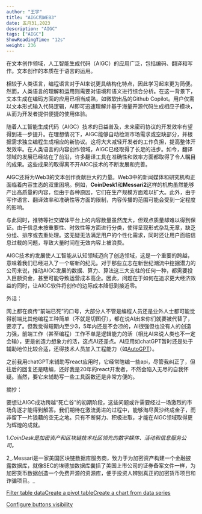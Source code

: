 ```yaml
---
author: "王宇"
title: "AIGC和WEB3"
date: 五月31,2023
description: "AIGC"
tags: ["AIGC"]
ShowReadingTime: "12s"
weight: 236
---
```

在文本创作领域，人工智能生成代码（AIGC）的应用广泛，包括编码、翻译和写作。文本创作的本质在于语言的运用。

相较于人类语言，编程语言对于AI来说更具结构化特点，因此学习起来更为简便。然而，人类语言的理解和运用则需要对语境和语义进行综合分析。在这一背景下，文本生成在编码方面的应用已相当成熟，如微软出品的Github Copilot。用户仅需以文本形式输入代码逻辑，AI即可迅速理解并基于海量开源代码生成相应子模块，从而为开发者提供便捷的使用体验。

随着人工智能生成代码（AIGC）技术的日益普及，未来密码协议的开发效率有望得到进一步提升。在理想情况下，AIGC能够自动检测市场需求或空缺部分，并根据需求独立编程生成相应的新协议。这将大大减轻开发者的工作负担，提高整体开发效率。在人类语言的内容创作领域，AIGC已经取得了长足的进步。如今，翻译领域的发展已经站在了前沿，许多翻译工具在准确性和效率方面都取得了令人瞩目的成果。这些成果的取得离不开AIGC技术的不断发展和完善。

AIGC还将为Web3的文本创作贡献巨大的力量。Web3中的新闻媒体和研究机构正面临着内容生态的双重困境。例如，**CoinDesk1**和**Messari2**这样的机构虽然能够产出高质量的内容，但由于各种原因，它们在生产规模方面难以扩大。此外，由于写作语言、翻译效率和准确性等方面的限制，内容传播的范围可能会受到一定程度的影响。

与此同时，推特等社交媒体平台上的内容数量虽然庞大，但观点质量却难以得到保证。由于信息未按重要性、时效性等方面进行分类，使得呈现形式杂乱无章，缺乏分组、排序或去重处理。这无疑无法满足用户的个性化需求，同时还让用户面临信息过载的问题，导致大量时间在无效内容上被浪费。

AIGC技术的发展使人工智能从认知领域迈向了创造领域，这是一个重要的跨越，意味着我们已经进入了一个崭新的纪元。对于那些立志在新世纪潮流中挖掘潜力的公司来说，推动AIGC发展的数据、算力、算法这三大支柱的任何一种，都需要投入巨额资金，甚至可能导致运营成本高企。因此，问题在于如何在追求更大经济效益的同时，让AIGC软件将创作的边际成本降低到接近零。

  

外话：

网上都在疯传“前端已死”的口号，大部分人不管是编程人员还是业外人士都可能觉得前端比其他编程工种简单（不就是切图仔），都在说AI出来你们就要被代替了，要凉了。但我觉得短期内至少3，5年内还是不会凉的，AI很强但也没有人的创造力强，前端工作（甚至编程）工作不单是逻辑能力的活（相比AI来说人类也不一定会输），更是创造力想象力的活，这点AI还差点。AI应用如chatGPT暂时还是处于辅助地位比较合适，还得技术人员加入工程能力（如[AutoGPT](https://baijiahao.baidu.com/s?id=1763357937248009649&wfr=spider&for=pc)）。

之前我用chatGPT来辅助写react应用时，它经常瞎编一些api，尽管我纠正了，但往后的回复还是瞎编，还好我是20年的react开发者，不然会陷入无尽的自我怀疑。当然，要它来辅助写一些工具函数还是非常方便的。

  

摘抄：

要想让AIGC成功跨越“死亡谷”的初期阶段，这些问题或许需要经过一场激烈的市场角逐才能得到解答。我们期待在激流勇进的过程中，能够淘尽黄沙终成金子，而非留下一片狼藉的空无之地。只有不断努力、积极进取，才能在AIGC领域取得更为辉煌的成就。

  

1._CoinDesk是加密资产和区块链技术社区领先的数字媒体、活动和信息服务公司。_

  

2_.Messari是一家美国区块链数据库服务商，致力于为加密资产构建一个金融披露数据库，就像SEC的埃德加数据库囊括了美国上市公司的证券备案文件一样，为加密货币数据创造一个免费开源的资源库，便于投资人辨别真正的加密货币项目和诈骗项目。_

  

  

[Filter table data](#)[Create a pivot table](#)[Create a chart from data series](#)

[Configure buttons visibility](/users/tfac-settings.action)